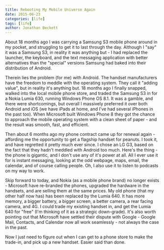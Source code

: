 ```yaml
---
title: Rebooting My Mobile Universe Again
date: 2015-06-23
categories: [life]
tags: [life]
author: Jonathan Beckett
---
```


About 18 months ago I was carrying a Samsung S3 mobile phone around in my pocket, and struggling to get it to last through the day. Although I "say" it was a Samsung S3, in reality it was anything but - I had replaced the launcher, the keyboard, and the text messaging application with better alternatives than the "special" versions Samsung had baked into their distribution of Android.

Therein lies the problem (for me) with Android. The handset manufacturers have the freedom to meddle with the operating system. They call it "adding value", but in reality it's anything but. 18 months ago I finally snapped, walked into the local mobile phone store, and traded the Samsung S3 in for a Nokia Lumia 630, running Windows Phone OS 8.1. It was a gamble, and there were shortcomings, but overall I massively preferred it over both Android and iOS (we have iPads at home, and I've had several iPhones in the past too). When Microsoft built Windows Phone 8 they got the chance to approach the mobile operating system with a clean sheet of paper - and the result was smooth, fast, and efficient.

Then about 6 months ago my phone contract came up for renewal again - affording me the opportunity to get a flagship handset for peanuts. I took it, and have regretted it pretty much ever since. I chose an LG G3, based on the fact that they hadn't meddled with Android too much. Here's the thing - the phone is gigantic, and I don't use any of it's power at all. All I ever use it for is instant messaging, looking at the odd webpage, maps, email, the calendar, and of course calling people. Oh, I also use it to listen to podcasts on my way to work.

Skip forward to today, and Nokia (as a mobile phone brand) no longer exists - Microsoft have re-branded the phones, upgraded the hardware in the handsets, and are selling them at the same prices. My old phone (that my other half now has) has been replaced by the Lumia 640. It has more memory, a bigger battery, a bigger screen, a better camera, a rear facing camera, and 4G. I could trade my existing handset in, and get the Lumia 640 for "free" (I'm thinking of it as a strategic down-grade). It's also worth pointing out that Microsoft have settled their dispute with Google - Google Mail, Contacts, and Calendar now all work seamlessly - not always the case in the past.

Now I just need to figure out when I can get to a phone store to make the trade-in, and pick up a new handset. Easier said than done.